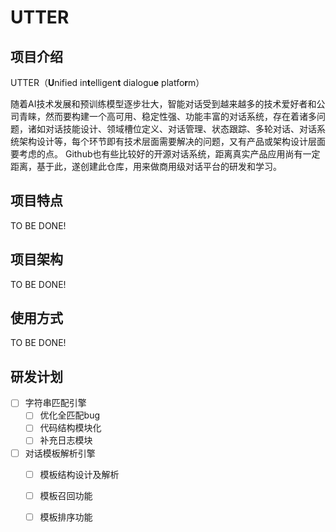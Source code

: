 # UTTER

## 项目介绍 

UTTER（**U**nified in**t**elligen**t** dialogu**e** platfo**r**m）

随着AI技术发展和预训练模型逐步壮大，智能对话受到越来越多的技术爱好者和公司青睐，然而要构建一个高可用、稳定性强、功能丰富的对话系统，存在着诸多问题，诸如对话技能设计、领域槽位定义、对话管理、状态跟踪、多轮对话、对话系统架构设计等，每个环节即有技术层面需要解决的问题，又有产品或架构设计层面要考虑的点。
Github也有些比较好的开源对话系统，距离真实产品应用尚有一定距离，基于此，遂创建此仓库，用来做商用级对话平台的研发和学习。



## 项目特点
TO BE DONE!
## 项目架构
TO BE DONE!
## 使用方式
TO BE DONE!


## 研发计划
- [ ] 字符串匹配引擎
  - [ ] 优化全匹配bug
  - [ ] 代码结构模块化
  - [ ] 补充日志模块
- [ ] 对话模板解析引擎
  - [ ] 模板结构设计及解析
  - [ ] 模板召回功能
  - [ ] 模板排序功能

